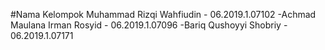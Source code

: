 #Nama Kelompok
  Muhammad Rizqi Wahfiudin - 06.2019.1.07102
-Achmad Maulana Irman Rosyid - 06.2019.1.07096
-Bariq Qushoyyi Shobriy - 06.2019.1.07171
